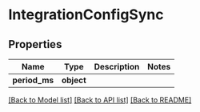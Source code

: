 # IntegrationConfigSync

## Properties
Name | Type | Description | Notes
------------ | ------------- | ------------- | -------------
**period_ms** | **object** |  | 

[[Back to Model list]](../README.md#documentation-for-models) [[Back to API list]](../README.md#documentation-for-api-endpoints) [[Back to README]](../README.md)

